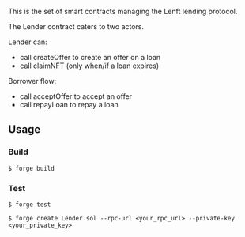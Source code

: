 This is the set of smart contracts managing the Lenft lending protocol.

The Lender contract caters to two actors.

Lender can:
  * call createOffer to create an offer on a loan
  * call claimNFT (only when/if a loan expires)

Borrower flow:
  * call acceptOffer to accept an offer
  * call repayLoan to repay a loan


## Usage

### Build

```shell
$ forge build
```

### Test

```shell
$ forge test
```

```shell
$ forge create Lender.sol --rpc-url <your_rpc_url> --private-key <your_private_key>
```
